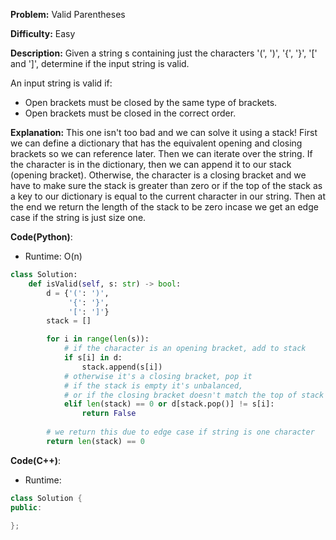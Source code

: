 **Problem:** Valid Parentheses

**Difficulty:** Easy

**Description:** Given a string s containing just the characters '(', ')', '{', '}', '[' and ']', determine if the input string is valid.

An input string is valid if:
* Open brackets must be closed by the same type of brackets.
* Open brackets must be closed in the correct order.

**Explanation:**
This one isn't too bad and we can solve it using a stack! First we can define a dictionary that has the equivalent opening and closing brackets so we can reference later. Then we can iterate over the string. If the character is in the dictionary, then we can append it to our stack (opening bracket). Otherwise, the character is a closing bracket and we have to make sure the stack is greater than zero or if the top of the stack as a key to our dictionary is equal to the current character in our string. Then at the end we return the length of the stack to be zero incase we get an edge case if the string is just size one.


**Code(Python)**:

* Runtime: O(n)
```Python
class Solution:
    def isValid(self, s: str) -> bool:
        d = {'(': ')', 
             '{': '}', 
             '[': ']'}
        stack = []

        for i in range(len(s)):
            # if the character is an opening bracket, add to stack
            if s[i] in d:
                stack.append(s[i])
            # otherwise it's a closing bracket, pop it
            # if the stack is empty it's unbalanced, 
            # or if the closing bracket doesn't match the top of stack
            elif len(stack) == 0 or d[stack.pop()] != s[i]:
                return False
        
        # we return this due to edge case if string is one character
        return len(stack) == 0 
```

**Code(C++)**:
* Runtime: 
```C++
class Solution {
public:

};
```
